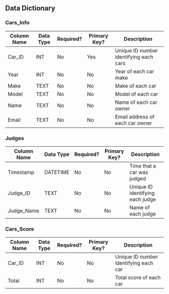 ## Data Dictionary

### Cars_Info<br/>
|Column Name|Data Type|Required?|Primary Key?|Description|
|---|---|---|---|---|
|Car_ID|INT|No|Yes|Unique ID number identifying each cars|
|Year|INT|No|No|Year of each car make|
|Make|TEXT|No|No|Make of each car|
|Model|TEXT|No|No|Model of each car|
|Name|TEXT|No|No|Name of each car owner|
|Email|TEXT|No|No|Email address of each car owner|

### Judges
|Column Name|Data Type|Required?|Primary Key?|Description|
|-----------|---------|---------|------------|-----------|
|Timestamp|DATETIME|No|No|Time that a car was judged|
|Judge_ID|TEXT|No|No|Unique ID identifying each judge|
|Judge_Name|TEXT|No|No|Name of each judge|

### Cars_Score
|Column Name|Data Type|Required?|Primary Key?|Description|
|-----------|---------|---------|------------|-----------|
|Car_ID|INT|No|No|Unique ID number identifying each car|
|Total|INT|No|No|Total score of each car|





